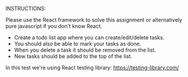 INSTRUCTIONS:

Please use the React framework to solve this assignment or alternatively pure javascript if you don't know React.

- Create a todo list app where you can create/edit/delete tasks.
- You should also be able to mark your tasks as done.
- When you delete a task it should be removed from the list.
- New tasks should be added to the top of the list.

In this test we're using React testing library:
https://testing-library.com/
